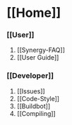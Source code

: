 # [[Home]]

### [[User]]

1. [[Synergy-FAQ]]
2. [[User Guide]]

### [[Developer]]

1. [[Issues]]
2. [[Code-Style]]
3. [[Buildbot]]
4. [[Compiling]]
